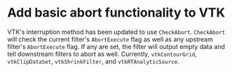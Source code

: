 # Add basic abort functionality to VTK

VTK's interruption method has been updated to use
`CheckAbort`. `CheckAbort` will check the current filter's
`AbortExecute` flag as well as any upstream filter's `AbortExecute`
flag. If any are set, the filter will output empty data and tell
downstream filters to abort as well. Currently, `vtkContourGrid`,
`vtkClipDataSet`, `vtkShrinkFilter`, and `vtkRTAnalyticSource`.
